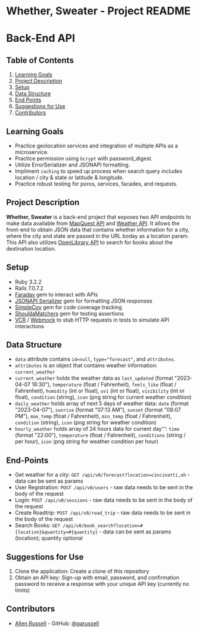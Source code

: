 # Whether, Sweater - Project README
# Back-End API

## Table of Contents

1. [Learning Goals](#learning-goals)
2. [Project Description](#project-description)
3. [Setup](#setup)
4. [Data Structure](#data-structure)
5. [End Points](#end-points)
6. [Suggestions for Use](#suggestions-for-use)
7. [Contributors](#contributors)

## Learning Goals
- Practice geolocation services and integration of multiple APIs as a microservice.
- Practice permission using `bcrypt` with password_digest.
- Utilize ErrorSerializer and JSONAPI formatting.
- Impliment `caching` to speed up process when search query includes location / city & state or latitude & longitude.
- Practice robust testing for poros, services, facades, and requests.


## Project Description
**Whether, Sweater** is a back-end project that exposes two API endpoints to make data available from [MapQuest API](https://developer.mapquest.com/documentation/geocoding-api/) and [Weather API](https://www.weatherapi.com/).  It allows the front-end to obtain JSON data that contains whether information for a city, where the city and state are passed in the URL boday as a location param.  This API also utilizes [OpenLibrary API](https://openlibrary.org/developers) to search for books about the destination location.

## Setup
- Ruby 3.2.2
- Rails 7.0.7.2
- [Faraday](https://github.com/lostisland/faraday) gem to interact with APIs
- [JSONAPI Serializer](https://github.com/jsonapi-serializer/jsonapi-serializer) gem for formatting JSON responses
- [SimpleCov](https://github.com/simplecov-ruby/simplecov) gem for code coverage tracking
- [ShouldaMatchers](https://github.com/thoughtbot/shoulda-matchers) gem for testing assertions
- [VCR](https://github.com/vcr/vcr) / [Webmock](https://github.com/bblimke/webmock) to stub HTTP requests in tests to simulate API interactions

## Data Structure
- `data` attribute contains `id=null`, `type="forecast"`, and `attributes`.
- `attributes` is an object that contains weather information: `current_weather`
- `current_weather` holds the weather data as `last_updated` (format "2023-04-07 16:30"), `temperature` (float / Fahrenheit), `feels_like` (float / Fahrenheit), `humidity` (int or float), `uvi` (int or float), `visibility` (int or float), `condition` (string), `icon` (png string for current weather condition) 
- `daily_weather` holds array of next 5 days of weather data: `date` (format "2023-04-07"), `sunrise` (format "07:13 AM"), `sunset` (format "08:07 PM"), `max_temp` (float / Fahrenheit), `min_temp` (float / Fahrenheit), `condition` (string), `icon` (png string for weather condition)
- `hourly_weather` holds array of 24 hours data for current day‘‘‘: `time` (format "22:00"), `temperature` (float / Fahrenheit), `conditions` (string / per hour), `icon` (png string for weather condition per hour)

## End-Points
- Get weather for a city: `GET /api/v0/forecast?location=cincinatti,oh` - data can be sent as params
- User Registration: `POST /api/v0/users` - raw data needs to be sent in the body of the request
- Login: `POST /api/v0/sessions` - raw data needs to be sent in the body of the request
- Create Roadtrip: `POST /api/v0/road_trip` - raw data needs to be sent in the body of the request
- Search Books: `GET /api/v0/book_search?location=#{location}&quantity=#{quantity}` - data can be sent as params (location); quantity optional

## Suggestions for Use

1. Clone the application: Create a clone of this repository
2. Obtain an API key: Sign-up with email, password, and confirmation password to receive a response with your unique API key (currently no limits)


## Contributors
- [Allen Russell](allenrusselldev@gmail.com) - GitHub: [@garussell](https://github.com/garussell)



